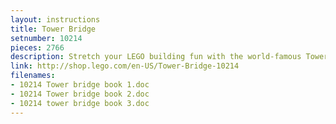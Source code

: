 ```yaml
---
layout: instructions
title: Tower Bridge
setnumber: 10214
pieces: 2766
description: Stretch your LEGO building fun with the world-famous Tower Bridge, features iconic towers, working drawbridge and red double-decker bus!
link: http://shop.lego.com/en-US/Tower-Bridge-10214
filenames: 
- 10214 Tower bridge book 1.doc
- 10214 Tower bridge book 2.doc
- 10214 tower bridge book 3.doc
---
```


